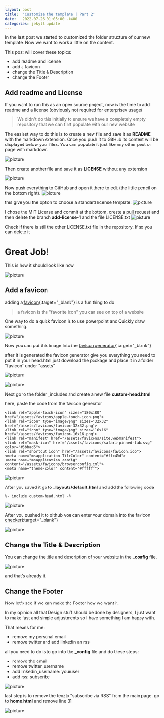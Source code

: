 ```yaml
---
layout: post
title:  "Customize the template | Part 2"
date:   2022-07-26 01:05:00 -0400
categories: jekyll update
---
```


In the last post we started to customized the folder structure of our new template.
Now we want to work a little on the content.

This post will cover these topics:
* add readme and license
* add a favicon
* change the Title & Description
* change the Footer

## Add readme and License

If you want to run this as an open source project, now is the time to add readme and a license (obviously not required for enterprisev usage)
> We didn't do this initially to ensure we have a completely empty repository that we can first populate with our new website

The easiest way to do this is to create a new file and save it as **README** with the markdown extension.
Once you push it to GitHub its content will be displayed below your files.
You can populate it just like any other post or page with markdown.

![picture](/assets/images/website_custom1.png)

Then create another file and save it as **LICENSE** without any extension

![picture](/assets/images/website_custom2.png)

Now push everything to GitHub and open it there to edit (the little pencil on the bottom right).
![picture](/assets/images/website_custom3.png)

this give you the option to choose a standard license template:
![picture](/assets/images/website_custom4.png)

I chose the MIT License and commit at the bottom, create a pull request and then delete the branch **add-license-1** and the file LICENSE.txt
![picture](/assets/images/website_custom5.png)


Check if there is still the other LICENSE.txt file in the repository. 
If so you can delete it

# Great Job!

This is how it should look like now

![picture](/assets/images/website_custom6.png)


## Add a favicon

adding a [favicon](https://en.wikipedia.org/wiki/Favicon){:target="_blank"} is a fun thing to do

> a favicon is the "favorite icon" you can see on top of a website

One way to do a quick favicon is to use powerpoint and Quickly draw something.

![picture](/assets/images/website_favicon1.png)

Now you can put this image into the [favicon generator]( https://realfavicongenerator.net/){:target="_blank"}


after it is generated the favicon generator give you everything you need to put it in your head.html
just download the package and place it in a folder "favicon" under "assets"

![picture](/assets/images/website_favicon2.png)

![picture](/assets/images/website_favicon3.png)

Next go to the folder _includes and create a new file **custom-head.html**

here, paste the code from the favicon generator

```
<link rel="apple-touch-icon" sizes="180x180" href="/assets/favicons/apple-touch-icon.png">
<link rel="icon" type="image/png" sizes="32x32" href="/assets/favicons/favicon-32x32.png">
<link rel="icon" type="image/png" sizes="16x16" href="/assets/favicons/favicon-16x16.png">
<link rel="manifest" href="/assets/favicons/site.webmanifest">
<link rel="mask-icon" href="/assets/favicons/safari-pinned-tab.svg" color="#5bbad5">
<link rel="shortcut icon" href="/assets/favicons/favicon.ico">
<meta name="msapplication-TileColor" content="#ffc40d">
<meta name="msapplication-config" content="/assets/favicons/browserconfig.xml">
<meta name="theme-color" content="#ffffff">
```

![picture](/assets/images/website_favicon4.png)

After you saved it go to **_layouts/default.html** and add the following code

```%- include custom-head.html -%```

![picture](/assets/images/website_favicon5.png)

After you pushed it to github you can enter your domain into the [favicon checker](https://realfavicongenerator.net/favicon_checker?ignore_root_issues=true#.YuCIubbMJD8){:target="_blank"}

![picture](/assets/images/website_favicon6.png)


## Change the Title & Description

You can change the title and description of your website in the **_config** file.

![picture](/assets/images/website_title1.png)

and that's already it.


## Change the Footer

Now let's see if we can make the Footer how we want it.

In my opinion all that Design stuff should be done by designers, I just want to make fast and simple adjustments so I have something I am happy with. 

That means for me:
* remove my personal email
* remove twitter and add linkedin an rss

all you need to do is to go into the **_config** file and do these steps:
* remove the email
* remove twitter_username
* add linkedin_username: youruser
* add rss: subscribe

![picture](/assets/images/website_footer1.png)


last step is to remove the texztx "subscribe via RSS" from the main page.
go to **home.html** and remove line 31

![picture](/assets/images/website_footer2.png)
